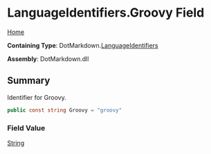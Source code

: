 # LanguageIdentifiers\.Groovy Field

[Home](../../../README.md)

**Containing Type**: DotMarkdown\.[LanguageIdentifiers](../README.md)

**Assembly**: DotMarkdown\.dll

## Summary

Identifier for Groovy\.

```csharp
public const string Groovy = "groovy"
```

### Field Value

[String](https://docs.microsoft.com/en-us/dotnet/api/system.string)

